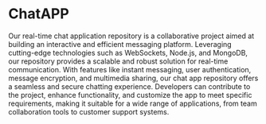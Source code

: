 # ChatAPP
Our real-time chat application repository is a collaborative project aimed at building an interactive and efficient messaging platform. Leveraging cutting-edge technologies such as WebSockets, Node.js, and MongoDB, our repository provides a scalable and robust solution for real-time communication. With features like instant messaging, user authentication, message encryption, and multimedia sharing, our chat app repository offers a seamless and secure chatting experience. Developers can contribute to the project, enhance functionality, and customize the app to meet specific requirements, making it suitable for a wide range of applications, from team collaboration tools to customer support systems.
